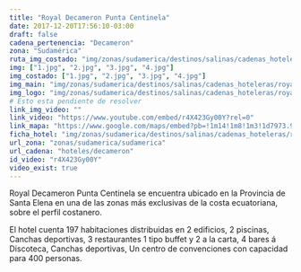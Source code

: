 ```yaml
---
title: "Royal Decameron Punta Centinela"
date: 2017-12-20T17:56:10-03:00
draft: false
cadena_pertenencia: "Decameron"
zona: "Sudamérica"
ruta_img_costado: "img/zonas/sudamerica/destinos/salinas/cadenas_hoteleras/royal_decameron_punta_centinela/imagenes_hotel/"
img: ["1.jpg", "2.jpg", "3.jpg", "4.jpg"]
img_costado: ["1.jpg", "2.jpg", "3.jpg", "4.jpg"]
img_main: "img/zonas/sudamerica/destinos/salinas/cadenas_hoteleras/royal_decameron_punta_centinela/royal_decameron_punta_centinela.jpg"
img_logo: "img/zonas/sudamerica/destinos/salinas/cadenas_hoteleras/royal_decameron_punta_centinela/logo_hotel/logo_royal_decameron_punta_centinela.jpg"
# Esto esta pendiente de resolver
link_img_video: ""
link_video: "https://www.youtube.com/embed/r4X423Gy00Y?rel=0"
link_mapa: "https://www.google.com/maps/embed?pb=!1m14!1m8!1m3!1d7973.978831301896!2d-80.811218!3d-2.157724!3m2!1i1024!2i768!4f13.1!3m3!1m2!1s0x0%3A0xc6de5e02426f181a!2sRoyal+Decameron+Punta+Centinela!5e0!3m2!1ses!2scl!4v1513803512687"
ficha_hotel: "img/zonas/sudamerica/destinos/salinas/cadenas_hoteleras/royal_decameron_punta_centinela/royal_decameron_punta_centinela.pdf"
url_zona: "zonas/sudamerica/sudamerica"
url_cadena: "hoteles/decameron"
id_video: "r4X423Gy00Y"
video_exist: true
---
```

Royal Decameron Punta Centinela se encuentra ubicado en la Provincia de Santa Elena  en una de las zonas más exclusivas de la costa ecuatoriana, sobre el perfil costanero.

El hotel cuenta 197 habitaciones distribuidas en 2 edificios, 2  piscinas, Canchas deportivas, 3 restaurantes 1 tipo buffet y 2 a la carta, 4 bares á Discoteca, Canchas deportivas, Un centro de convenciones con capacidad para 400 personas.
